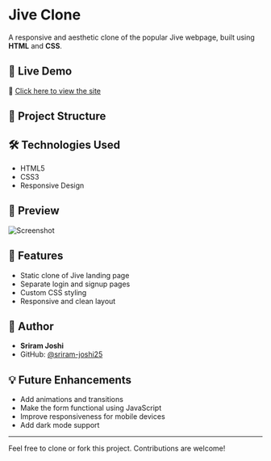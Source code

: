 # Jive Clone

A responsive and aesthetic clone of the popular Jive webpage, built using **HTML** and **CSS**.

## 🚀 Live Demo

🔗 [Click here to view the site](https://sriram-joshi25.github.io/Jive-clone/)

## 📁 Project Structure


## 🛠️ Technologies Used

- HTML5
- CSS3
- Responsive Design

## 📸 Preview

![Screenshot](./images/screenshot.png) <!-- Replace with your actual image path if you want to include a preview -->

## 📝 Features

- Static clone of Jive landing page
- Separate login and signup pages
- Custom CSS styling
- Responsive and clean layout

## 🧠 Author

- **Sriram Joshi**
- GitHub: [@sriram-joshi25](https://github.com/sriram-joshi25)

## 💡 Future Enhancements

- Add animations and transitions
- Make the form functional using JavaScript
- Improve responsiveness for mobile devices
- Add dark mode support

---

Feel free to clone or fork this project. Contributions are welcome!
